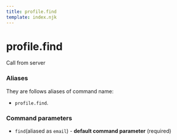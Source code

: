 ```yaml
---
title: profile.find
template: index.njk
---
```


# profile.find
Call from server

### Aliases
They are follows aliases of command name: 
+ ```profile.find```.


### Command parameters
+ ```find```(aliased as ```email```) - **default command parameter** (required)

